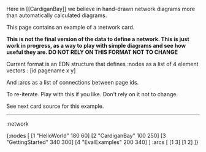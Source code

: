 Here in [[CardiganBay]] we believe in hand-drawn network diagrams more than automatically calculated diagrams.

This page contains an example of a :network card.

**This is not the final version of the data to define a network. This is just work in progress, as a way to play with simple diagrams and see how useful they are. DO NOT RELY ON THIS FORMAT NOT TO CHANGE**

Current format is an EDN structure that defines :nodes as a list of 4 element vectors : [id pagename x y]

And :arcs as a list of connections between page ids.

To re-iterate. Play with this if you like. Don't rely on it not to change.

See next card source for this example.

----
:network


{:nodes [
[1 "HelloWorld" 180 60]
[2 "CardiganBay" 100 250]
[3 "GettingStarted" 340 300]
[4 "EvalExamples" 200 340]
]
 :arcs [
[1 3]
[1 2]
]}
